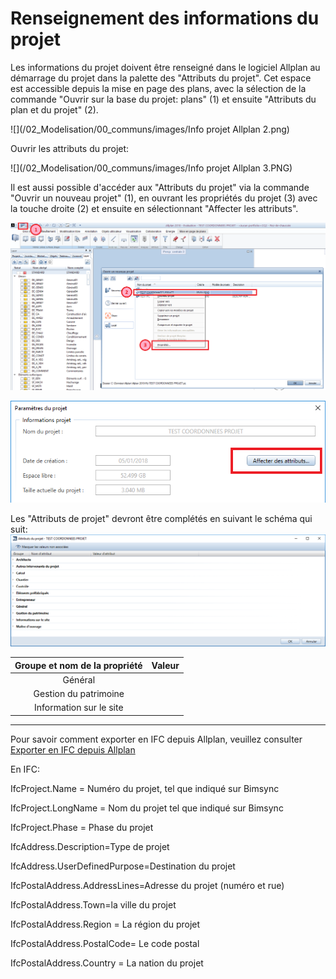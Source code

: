 # Renseignement des informations du projet

Les informations du projet doivent être renseigné dans le logiciel Allplan au démarrage du projet dans la palette des "Attributs du projet".
Cet espace est accessible depuis la mise en page des plans, avec la sélection de la commande "Ouvrir sur la base du projet: plans" (1) et ensuite "Attributs du plan et du projet" (2).

![](/02_Modelisation/00_communs/images/Info projet Allplan 2.png)

Ouvrir les attributs du projet: 

![](/02_Modelisation/00_communs/images/Info projet Allplan 3.PNG)

Il est aussi possible d'accéder aux "Attributs du projet" via la commande "Ouvrir un nouveau projet" (1), en ouvrant les propriétés du projet (3) avec la touche droite (2) et ensuite en sélectionnant "Affecter les attributs". 

![](/02_Modelisation/00_communs/images/ALLPLANINFO1.png)

![](/02_Modelisation/00_communs/images/ALLPLANINFO2.png)

Les "Attributs de projet" devront être complétés en suivant le schéma qui suit:
![](/02_Modelisation/00_communs/images/ALLPLANINFO3.png)

| Groupe et nom de la propriété | Valeur |
| :---: | :---: |
| Général |  |
| Gestion du patrimoine |  |
| Information sur le site |  |



















---

Pour savoir comment exporter en IFC depuis Allplan, veuillez consulter [Exporter en IFC depuis Allplan](/02_Modelisation/00_communs/export-allplan.md)


En IFC:

IfcProject.Name = Numéro du projet, tel que indiqué sur Bimsync

IfcProject.LongName = Nom du projet tel que indiqué sur Bimsync

IfcProject.Phase = Phase du projet

IfcAddress.Description=Type de projet

IfcAddress.UserDefinedPurpose=Destination du projet

IfcPostalAddress.AddressLines=Adresse du projet \(numéro et rue\)

IfcPostalAddress.Town=la ville du projet

IfcPostalAddress.Region = La région du projet

IfcPostalAddress.PostalCode= Le code postal

IfcPostalAddress.Country = La nation du projet







